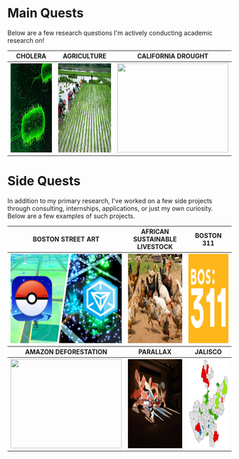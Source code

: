 # Main Quests

Below are a few research questions I'm actively conducting academic research on!
<br>
<table align="center" cellspacing="0" cellpadding="0" border="0">
  <tr>
  <th><b><center>     CHOLERA     </center></b></th>
  <th><b><center>     AGRICULTURE     </center></b></th>
  <th><b><center>     CALIFORNIA DROUGHT     </center></b></th>
  </tr>
  <tr>
  <th><a href="https://aish-venkat.github.io/gis/cholera/"><img src="/gis/cholera.jpg" width="250" height="200"></a></th>
  <th><a href="https://aish-venkat.github.io/gis/tn_ag/"><img src="/gis/tn_ag.jpg" width="250" height="200"></a></th>
  <th><a href="https://aish-venkat.github.io/gis/ca_drought/"><img src="/gis/ca_drought.jpg" width="250" height="200"></a></th>
  </tr>
</table>
  
# Side Quests


In addition to my primary research, I've worked on a few side projects through consulting, internships, applications, or just my own curiosity. Below are a few examples of such projects.


<table align="center">
  <tr>
  <th><b><center>     BOSTON STREET ART     </center></b></th>
  <th><b><center>     AFRICAN SUSTAINABLE LIVESTOCK     </center></b></th>
  <th><b><center>     BOSTON 311     </center></b></th>
  </tr>
  <tr>
  <th><a href="https://aish-venkat.github.io/gis/bos_art/"><img src="/gis/bos_art.jpg" width="250" height="200"></a></th>
  <th><a href="https://aish-venkat.github.io/gis/asl2050/"><img src="/gis/asl2050.jpg" width="250" height="200"></a></th>
  <th><a href="https://aish-venkat.github.io/gis/bos311/"><img src="/gis/bos311.png" width="250" height="200"></a></th>
  </tr>
  <tr>
  <th><b><center>     AMAZON DEFORESTATION     </center></b></th>
  <th><b><center>     PARALLAX    </center></b></th>
  <th><b><center>     JALISCO     </center></b></th>
  </tr>
  <tr>
  <th><a href="https://aish-venkat.github.io/gis/amazon/"><img src="/gis/amazon.jpg" width="250" height="200"></a></th>
  <th><a href="https://aish-venkat.github.io/gis/parallax/"><img src="/gis/parallax.jpg" width="250" height="200"></a></th>
  <th><a href="https://aish-venkat.github.io/gis/jalisco/"><img src="/gis/jalisco-01.jpg" width="250" height="200"></a></th>
  </tr>
  <tr>
  </tr>
</table>
